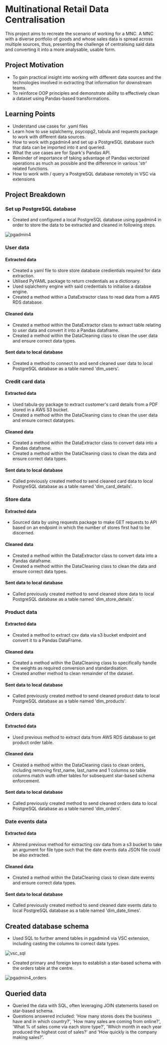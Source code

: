 # Multinational Retail Data Centralisation

This project aims to recreate the scenario of working for a MNC. A MNC with a diverse portfolio of goods and whose sales data is spread across multiple sources, thus, presenting the challenge of centralising said data and converting it into a more analysable, usable form.

## Project Motivation
- To gain practical insight into working with different data sources and the technologies involved in extracting that information for downstream teams.
- To reinforce OOP principles and demonstrate ability to effectively clean a dataset using Pandas-based transformations.

## Learning Points
- Understand use cases for .yaml files
- Learn how to use sqlalchemy, psycopg2, tabula and requests package to work with different data sources.
- How to work with pgadmin4 and set up a PostgreSQL database such that data can be imported into it and queried. 
- What the use cases are for Spark's Pandas API.
- Reminder of importance of taking advantage of Pandas vectorized operations as much as possible and the difference in various 'str' related functions.
- How to work with / query a PostgreSQL database remotely in VSC via extensions

## Project Breakdown

### Set up PostgreSQL database
- Created and configured a local PostgreSQL database using pgadmin4 in order to store the data to be extracted and cleaned in following steps.

![pgadmin4](https://github.com/mrmarq1/multinational-retail-data-centralisation/assets/126958930/cecdb780-599d-446f-b8b8-2cb50e071e86)

### User data

#### Extracted data
- Created a yaml file to store store database credientials required for data extraction.
- Utilised PyYAML package to return credentials as a dictionary.
- Used sqlalchemy engine with said credentials to initialise a databse engine.
- Created a method within a DataExtractor class to read data from a AWS RDS database.

#### Cleaned data 
- Created a method within the DataExtractor class to extract table relating to user data and convert it into a Pandas dataframe. 
- Created a method within the DataCleaning class to clean the user data and ensure correct data types.

#### Sent data to local database
- Created a method to connect to and send cleaned user data to local PostgreSQL database as a table named 'dim_users'.

### Credit card data

#### Extracted data
- Used tabula-py package to extract customer's card details from a PDF stored in a AWS S3 bucket.
- Created a method within the DataCleaning class to clean the user data and ensure correct datatypes.

#### Cleaned data 
- Created a method within the DataExtractor class to convert data into a Pandas dataframe. 
- Created a method within the DataCleaning class to clean the data and ensure correct data types.

#### Sent data to local database
- Called previously created method to send cleaned card data to local PostgreSQL database as a table named 'dim_card_details'.

### Store data

#### Extracted data
- Sourced data by using requests package to make GET requests to API based on an endpoint in which the number of stores first had to be discerned.

#### Cleaned data 
- Created a method within the DataExtractor class to convert data into a Pandas dataframe. 
- Created a method within the DataCleaning class to clean the data and ensure correct data types.

#### Sent data to local database
- Called previously created method to send cleaned store data to local PostgreSQL database as a table named 'dim_store_details'.

### Product data

#### Extracted data
- Created a method to extract csv data via s3 bucket endpoint and convert it to a Pandas DataFrame. 

#### Cleaned data 
- Created a method within the DataCleaning class to specifically handle the weights as required conversion and standardisation.
- Created another method to clean remainder of the dataset.

#### Sent data to local database
- Called previously created method to send cleaned product data to local PostgreSQL database as a table named 'dim_products'.

### Orders data

#### Extracted data
- Used previous method to extract data from AWS RDS database to get product order table.

#### Cleaned data 
- Created a method within the DataCleaning class to clean orders, including removing first_name, last_name and 1 columns so table columns match wuth other tables for subsequent star-based schema enforcement.

#### Sent data to local database
- Called previously created method to send cleaned orders data to local PostgreSQL database as a table named 'dim_orders'.

### Date events data

#### Extracted data
- Altered previous method for extracting csv data from a s3 bucket to take an argument for file type such that the date events data JSON file could be also extracted.

#### Cleaned data 
- Created a method within the DataCleaning class to clean date events and ensure correct data types.

#### Sent data to local database
- Called previously created method to send cleaned date events data to local PostgreSQL database as a table named 'dim_date_times'.

## Created database schema

- Used SQL to further amend tables in pgadmin4 via VSC extension, including casting the columns to correct data types.

![vsc_sql](https://github.com/mrmarq1/multinational-retail-data-centralisation/assets/126958930/c9c2e8ab-844b-4a77-b858-279350d9bf0c)

- Created primary and foreign keys to establish a star-based schema with the orders table at the centre.

![pgadmin4_orders](https://github.com/mrmarq1/multinational-retail-data-centralisation/assets/126958930/f38bca93-9df2-44f3-abba-ee0319880198)

## Queried data

- Queried the data with SQL, often leveraging JOIN statements based on star-based schema.
- Questions answered included: 'How many stores does the business have and in which country?', 'How many sales are coming from online?', 'What % of sales come via each store type?', 'Which month in each year produced the highest cost of sales?' and 'How quickly is the company making sales?'.
